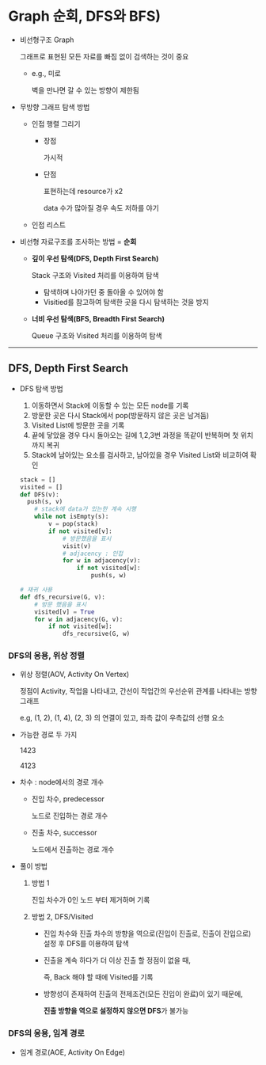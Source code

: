# Graph 순회, DFS와 BFS)

- 비선형구조 Graph

  그래프로 표현된 모든 자료를 빠짐 없이 검색하는 것이 중요

  - e.g., 미로

    벽을 만나면 갈 수 있는 방향이 제한됨

- 무방향 그래프 탐색 방법

  - 인접 행렬 그리기

    - 장점

      가시적

    - 단점

      표현하는데 resource가 x2

      data 수가 많아질 경우 속도 저하를 야기

  - 인접 리스트

- 비선형 자료구조를 조사하는 방법 = **순회**

  - **깊이 우선 탐색(DFS, Depth First Search)**

    Stack 구조와 Visited 처리를 이용하여 탐색

    - 탐색하며 나아가던 중 돌아올 수 있어야 함
    - Visitied를 참고하여 탐색한 곳을 다시 탐색하는 것을 방지

  - **너비 우선 탐색(BFS, Breadth First Search)**

    Queue 구조와 Visited 처리를 이용하여 탐색

---

## DFS, Depth First Search

- DFS 탐색 방법

  1. 이동하면서 Stack에 이동할 수 있는 모든 node를 기록
  2. 방문한 곳은 다시 Stack에서 pop(방문하지 않은 곳은 남겨둠)
  3. Visited List에 방문한 곳을 기록
  4. 끝에 닿았을 경우 다시 돌아오는 길에 1,2,3번 과정을 똑같이 반복하며 첫 위치까지 복귀
  5. Stack에 남아있는 요소를 검사하고, 남아있을 경우 Visited List와 비교하여 확인

  ```python
  stack = []
  visited = []
  def DFS(v):
  	push(s, v)
      # stack에 data가 있는한 계속 시행
      while not isEmpty(s):
          v = pop(stack)
          if not visited[v]:
              # 방문했음을 표시
              visit(v)
              # adjacency : 인접
              for w in adjacency(v):
                  if not visited[w]:
                      push(s, w)
  ```

  ```python
  # 재귀 사용
  def dfs_recursive(G, v):
      # 방문 했음을 표시
      visited[v] = True
      for w in adjacency(G, v):
          if not visited[w]:
              dfs_recursive(G, w)
  ```

### DFS의  응용, 위상 정렬

- 위상 정렬(AOV, Activity On Vertex)

  정점이 Activity, 작업을 나타내고, 간선이 작업간의 우선순위 관계를 나타내는 방향 그래프

  e.g, (1, 2), (1, 4), (2, 3) 의 연결이 있고, 좌측 값이 우측값의 선행 요소

- 가능한 경로 두 가지
  
  1423
  
  4123

- 차수 : node에서의 경로 개수

  - 진입 차수, predecessor

    노드로 진입하는 경로 개수

  - 진출 차수, successor

    노드에서 진출하는 경로 개수

- 풀이 방법

  1. 방법 1

     진입 차수가 0인 노드 부터 제거하며 기록

  2. 방법 2, DFS/Visited

     - 진입 차수와 진출 차수의 방향을 역으로(진입이 진출로, 진출이 진입으로) 설정 후 DFS를 이용하여 탐색

     - 진출을 계속 하다가 더 이상 진출 할 정점이 없을 때,
     
       즉, Back 해야 할 때에 Visited를 기록
     
     - 방향성이 존재하여 진출의 전제조건(모든 진입이 완료)이 있기 때문에,
     
       **진출 방향을 역으로 설정하지 않으면 DFS**가 불가능

### DFS의  응용, 임계 경로

- 임계 경로(AOE, Activity On Edge)